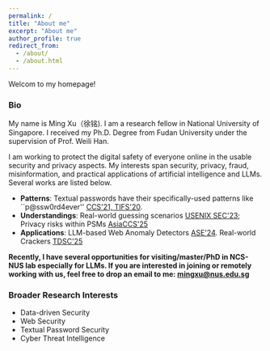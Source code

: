 ```yaml
---
permalink: /
title: "About me"
excerpt: "About me"
author_profile: true
redirect_from: 
  - /about/
  - /about.html
---
```


Welcom to my homepage!

### Bio
My name is Ming Xu（徐铭). I am a research fellow in National University of Singapore. I received my Ph.D. Degree from Fudan University under the supervision of Prof. Weili Han. 

I am working to protect the digital safety of everyone online in the usable security and privacy aspects. My interests span security, privacy, fraud, misinformation, and practical applications of artificial intelligence and LLMs. Several works are listed below.  

  - **Patterns**: Textual passwords have their specifically-used patterns like ``p@ssw0rd4ever'' [CCS'21, TIFS'20](https://dl.acm.org/doi/10.1145/3460120.3484743).
  - **Understandings**: Real-world guessing scenarios [USENIX SEC'23](https://www.usenix.org/conference/usenixsecurity23/presentation/xu-ming); Privacy risks within PSMs [AsiaCCS'25](https://arxiv.org/abs/2505.08292)  
  - **Applications**: LLM-based Web Anomaly Detectors [ASE'24](https://jasonbourne1998.github.io/data/ASE24.pdf). Real-world Crackers [TDSC'25](https://scholar.google.com/citations?view_op=view_citation&hl=en&user=7zMod48AAAAJ&citation_for_view=7zMod48AAAAJ:zYLM7Y9cAGgC)


**Recently, I have several opportunities for visiting/master/PhD in NCS-NUS lab especially for LLMs. If you are interested in joining or remotely working with us, feel free to drop an email to me: mingxu@nus.edu.sg**


### Broader Research Interests  

- Data-driven Security
- Web Security
- Textual Password Security
- Cyber Threat Intelligence










